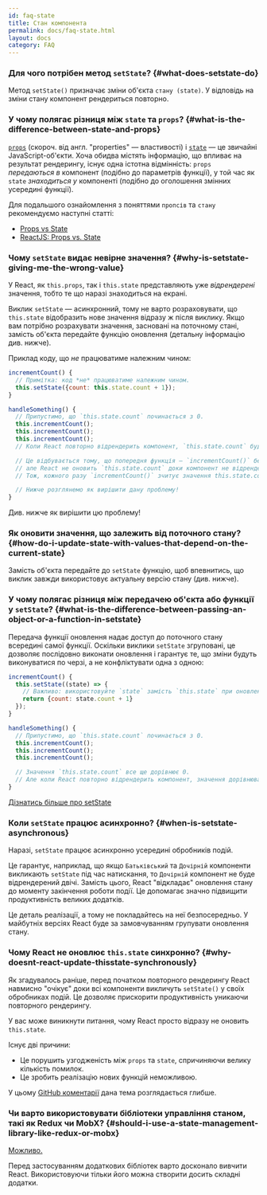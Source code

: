 ```yaml
---
id: faq-state
title: Стан компонента
permalink: docs/faq-state.html
layout: docs
category: FAQ
---
```


### Для чого потрібен метод `setState`? {#what-does-setstate-do}

Метод `setState()` призначає зміни об'єкта `стану (state)`. У відповідь на зміни стану компонент рендериться повторно.

### У чому полягає різниця між `state` та `props`? {#what-is-the-difference-between-state-and-props}

[`props`](/docs/components-and-props.html) (скороч. від англ. "properties" — властивості) і [`state`](/docs/state-and-lifecycle.html) — це звичайні JavaScript-об'єкти. Хоча обидва містять інформацію, що впливає на результат рендерингу, існує одна істотна відмінність: `props` *передаються в* компонент (подібно до параметрів функції), у той час як `state` *знаходиться у* компоненті (подібно до оголошення змінних усередині функції).

Для подальшого ознайомлення з поняттями `пропсів` та `стану` рекомендуємо наступні статті:
* [Props vs State](https://github.com/uberVU/react-guide/blob/master/props-vs-state.md)
* [ReactJS: Props vs. State](https://lucybain.com/blog/2016/react-state-vs-pros/)

### Чому `setState` видає невірне значення? {#why-is-setstate-giving-me-the-wrong-value}

У React, як `this.props`, так і `this.state` представляють уже *відрендерені* значення, тобто те що наразі знаходиться на екрані.

Виклик `setState` — асинхронний, тому не варто розраховувати, що `this.state` відобразить нове значення відразу ж  після виклику. Якщо вам потрібно розрахувати значення, засновані на поточному стані, замість об'єкта передайте функцію оновлення (детальну інформацію див. нижче).

Приклад коду, що *не* працюватиме належним чином:

```jsx
incrementCount() {
  // Примітка: код *не* працюватиме належним чином.
  this.setState({count: this.state.count + 1});
}

handleSomething() {
  // Припустимо, що `this.state.count` починається з 0.
  this.incrementCount();
  this.incrementCount();
  this.incrementCount();
  // Коли React повторно відрендерить компонент, `this.state.count` буде дорівнювати 1 замість очікуваних 3.

  // Це відбувається тому, що попередня функція — `incrementCount()` бере своє значення зі `this.state.count`,
  // але React не оновить `this.state.count` доки компонент не відрендериться повторно.
  // Тож, кожного разу `incrementCount()` зчитує значення this.state.count як 0 і встановлює його рівним 1.

  // Нижче розглянемо як вирішити дану проблему!
}
```

Див. нижче як вирішити цю проблему!

### Як оновити значення, що залежить від поточного стану? {#how-do-i-update-state-with-values-that-depend-on-the-current-state}

Замість об'єкта передайте до `setState` функцію, щоб впевнитись, що виклик завжди використовує актуальну версію стану (див. нижче).

### У чому полягає різниця між передачею об'єкта або функції у `setState`? {#what-is-the-difference-between-passing-an-object-or-a-function-in-setstate}

Передача функції оновлення надає доступ до поточного стану всередині самої функції. Оскільки виклики `setState` згруповані, це дозволяє послідовно виконати оновлення і гарантує те, що зміни будуть виконуватися по черзі, а не конфліктувати одна з одною:

```jsx
incrementCount() {
  this.setState((state) => {
    // Важливо: використовуйте `state` замість `this.state` при оновленні.
    return {count: state.count + 1}
  });
}

handleSomething() {
  // Припустимо, що `this.state.count` починається з 0.
  this.incrementCount();
  this.incrementCount();
  this.incrementCount();

  // Значення `this.state.count` все ще дорівнює 0.
  // Але коли React повторно відрендерить компонент, значення дорівнюватиме 3.
}
```

[Дізнатись більше про setState](/docs/react-component.html#setstate)

### Коли `setState` працює асинхронно? {#when-is-setstate-asynchronous}

Наразі, `setState` працює асинхронно усередині обробників подій.

Це гарантує, наприклад, що якщо `Батьківський` та `Дочірній` компоненти викликають `setState` під час натискання, то `Дочірній` компонент не буде відрендерений двічі. Замість цього, React "відкладає" оновлення стану до моменту закінчення роботи події. Це допомагає значно підвищити продуктивність великих додатків.

Це деталь реалізації, а тому не покладайтесь на неї безпосередньо. У майбутніх версіях React буде за замовчуванням групувати оновлення стану.

### Чому React не оновлює `this.state` синхронно? {#why-doesnt-react-update-thisstate-synchronously}

Як згадувалось раніше, перед початком повторного рендерингу React навмисно "очікує" доки всі компоненти викличуть `setState()` у своїх обробниках подій. Це дозволяє прискорити продуктивність уникаючи повторного рендерингу.  

У вас може виникнути питання, чому React просто відразу не оновить `this.state`.

Існує дві причини:

* Це порушить узгодженість між `props` та `state`, спричиняючи велику кількість помилок.
* Це зробить реалізацію нових функцій неможливою.

У цьому [GitHub коментарії](https://github.com/facebook/react/issues/11527#issuecomment-360199710) дана тема розглядається глибше.

### Чи варто використовувати бібліотеки управління станом, такі як Redux чи MobX? {#should-i-use-a-state-management-library-like-redux-or-mobx}

[Можливо.](https://redux.js.org/faq/general#when-should-i-use-redux)

Перед застосуванням додаткових бібліотек варто досконало вивчити React. Використовуючи тільки його можна створити досить складні додатки.
